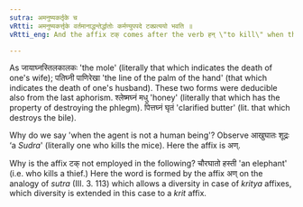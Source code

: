 ```yaml
---
sutra: अमनुष्यकर्तृके च
vRtti: अमनुष्यकर्त्तृके वर्तमानाद्धन्तेर्द्धातोः कर्मण्युपपदे टक्प्रत्ययो भवति ॥
vRtti_eng: And the affix टक् comes after the verb हन् \"to kill\" when the object is in composition with it, and when the word to be formed denotes an agent other than a human being.

---
```

As जायाघ्नस्तिलकालकः 'the mole' (literally that which indicates the death of one's wife); पतिघ्नी पाणिरेखा 'the line of the palm of the hand' (that which indicates the death of one's husband). These two forms were deducible also from the last aphorism. श्लेष्मघ्नं मधु 'honey' (literally that which has the property of destroying the phlegm). पित्तघ्नं घृतं 'clarified butter' (lit. that which destroys the bile).

Why do we say 'when the agent is not a human being'? Observe आखुघातः शूद्रः ‘a _Sudra_' (literally one who kills the mice). Here the affix is अण्.

Why is the affix टक् not employed in the following? चौरघातो हस्ती 'an elephant' (i.e. who kills a thief.) Here the word is formed by the affix अण् on the analogy of _sutra_ (III. 3. 113) which allows a diversity in case of _kritya_ affixes, which diversity is extended in this case to a _krit_ affix.